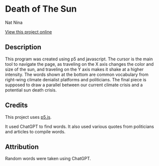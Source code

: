 # Death of The Sun

Nat Nina

[View this project online](https://natninac.github.io/CART253/Assignments/Art%20Jam/)

## Description

This program was created using p5 and javascript. The cursor is the main tool to navigate the page, as traveling on the X axis changes the color and size of the sun, and traveling on the Y axis makes it shake at a higher intensity. The words shown at the bottom are common vocabulary from right-wing climate denialist platforms and politicians. The final piece is supposed to draw a parallel between our current climate crisis and a potential sun death crisis.

## Credits

This project uses [p5.js](https://p5js.org).

It used ChatGPT to find words. It also used various quotes from politicians and articles to compile words.

## Attribution

Random words were taken using ChatGPT.
